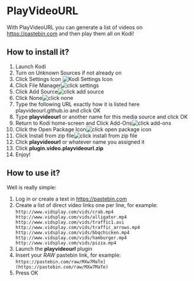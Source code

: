 # PlayVideoURL

With PlayVideoURL you can generate a list of videos on https://pastebin.com and then play them all on Kodi!

## How to install it?

 1. Launch Kodi
 2. Turn on Unknown Sources if not already on
 3. Click Settings Icon ![Kodi Settings Icon](https://troypoint.com/wp-content/uploads/2017/06/Kodi-Settings-Icon.png)
 4. Click File Manager![click settings](https://troypoint.com/wp-content/uploads/2018/10/github-1.png)
 5. Click Add Source![click add source](https://troypoint.com/wp-content/uploads/2018/10/github-3.png)
 6. Click None![click none](https://troypoint.com/wp-content/uploads/2018/10/github-4.png)
 7. Type the following URL exactly how it is listed here playvideourl.github.io and click OK
 8. Type **playvideourl** or another name for this media source and click OK
 9. Return to Kodi home-screen and Click Add-Ons![click add-ons](https://troypoint.com/wp-content/uploads/2018/10/github-7.png)
 10. Click the Open Package Icon![click open package icon](https://troypoint.com/wp-content/uploads/2018/10/github-8.png)
 11. Click Install from zip file![click install from zip file](https://troypoint.com/wp-content/uploads/2018/10/github-9.png)
 12. Click **playvideourl** or whatever name you assigned it
 13. Click **plugin.video.playvideourl.zip**
 14. Enjoy!
 
 ## How to use it?
 Well is really simple:
 1. Log in or create a text in https://pastebin.com
 2. Create a list of direct video links one per line, for example:
 `http://www.vidsplay.com/vids/crab.mp4
http://www.vidsplay.com/vids/alligator.mp4
http://www.vidsplay.com/vids/traffic1.avi
http://www.vidsplay.com/vids/traffic_arrows.mp4
http://www.vidsplay.com/vids/bbqchicken.mp4
http://www.vidsplay.com/vids/hamburger.mp4
http://www.vidsplay.com/vids/pizza.mp4`
 3. Launch the **playvideourl** plugin
 4. Insert your *RAW* pastebin link, for example:
 `https://pastebin.com/raw/MXw7MaTe](https://pastebin.com/raw/MXw7MaTe)`
 5. Press OK
